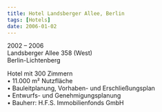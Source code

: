 ```yaml
---
title: Hotel Landsberger Allee, Berlin
tags: [Hotels]
date: 2006-01-02
---
```

2002 – 2006<br/>
Landsberger Allee 358 (West)<br/>
Berlin-Lichtenberg

Hotel mit 300 Zimmern<br/>
• 11.000 m² Nutzfläche<br/>
• Bauleitplanung, Vorhaben- und Erschließungsplan<br/>
• Entwurfs- und Genehmigungsplanung<br/>
• Bauherr: H.F.S. Immobilienfonds GmbH<br/>
